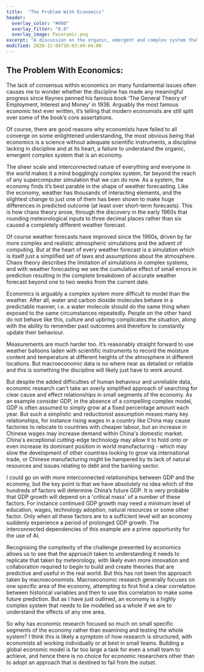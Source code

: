 ```yaml
---
title:  "The Problem With Economics"
header:
  overlay_color: "#000"
  overlay_filter: "0.0"
  overlay_image: Panoramic.png
excerpt: "A discussion on the organic, emergent and complex system that is an Economy. Considering economics in this light provides clear insight into how to approach macroeconomic research"
modified: 2020-11-04T16:03:49-04:00
---
```

## The Problem With Economics:

The lack of consensus within economics on many fundamental issues often causes me to wonder whether the discipline has made any meaningful progress since Keynes penned his famous book ‘The General Theory of Employment, Interest and Money’ in 1936. Arguably the most famous economic text ever written, it’s telling that modern economists are still split over some of the book’s core assertations. 

Of course, there are good reasons why economists have failed to all converge on some enlightened understanding, the most obvious being that economics is a science without adequate scientific instruments, a discipline lacking in discipline and at its heart, a failure to understand the organic, emergent complex system that is an economy. 

The sheer scale and interconnected nature of everything and everyone in the world makes it a mind bogglingly complex system, far beyond the reach of any supercomputer simulation that we can do now. As a system, the economy finds it’s best parable in the shape of weather forecasting. Like the economy, weather has thousands of interacting elements, and the slightest change to just one of them has been shown to make huge differences in predicted outcome (at least over short-term forecasts). This is how chaos theory arose, through the discovery in the early 1960s that rounding meteorological inputs to three decimal places rather than six caused a completely different weather forecast.

Of course weather forecasts have improved since the 1960s, driven by far more complex and realistic atmospheric simulations and the advent of computing. But at the heart of every weather forecast is a simulation which is itself just a simplified set of laws and assumptions about the atmosphere. Chaos theory describes the limitation of simulations in complex systems, and with weather forecasting we see the cumulative effect of small errors in prediction resulting in the complete breakdown of accurate weather forecast beyond one to two weeks from the current date. 

Economics is arguably a complex system more difficult to model than the weather. After all, water and carbon dioxide molecules behave in a predictable manner, i.e. a water molecule should do the same thing when exposed to the same circumstances repeatedly. People on the other hand do not behave like this, culture and upbring complicates the situation, along with the ability to remember past outcomes and therefore to constantly update their behaviour. 

Measurements are much harder too. It’s reasonably straight forward to use weather balloons laden with scientific instruments to record the moisture content and temperature at different heights of the atmosphere in different locations. But macroeconomic data is no where near as detailed or reliable and this is something the discipline will likely just have to work around.

But despite the added difficulties of human behaviour and unreliable data, economic research can't take an overly simplified approach of searching for clear cause and effect relationships in small segments of the economy. As an example consider GDP, in the absence of a compelling complex model, GDP is often assumed to simply grow at a fixed percentage amount each year. But such a simplistic and reductionist assumption misses many key relationships, for instance rising wages in a country like China may cause factories to relocate to countries with cheaper labour, but an increase in Chinese wages may increase demand within China's domestic market. China's exceptional cutting-edge technology may allow it to hold onto or even increase its dominant position in world manufacturing - which may slow the development of other countries looking to grow via international trade, or Chinese manufacturing might be hampered by its lack of natural resources and issues relating to debt and the banking sector. 

I could go on with more interconnected relationships between GDP and the economy, but the key point is that we have absolutely no idea which of the hundreds of factors will determine China’s future GDP. It is very probable that GDP growth will depend on a 'critical mass' of a number of these factors. For instance continued GDP growth may need a minimum level of education, wages, technology adoption, natural resources or some other factor. Only when all these factors are to a sufficient level will an economy suddenly experience a period of prolonged GDP growth. The interconnected dependencies of this example are a prime opportunity for the use of AI.
 
Recognising the complexity of the challenge presented by economics allows us to see that the approach taken to understanding it needs to replicate that taken by meteorology, with likely even more innovation and collaboration required to begin to build and create theories that are predictive and useful in the real world. 
But this has not been the approach taken by macroeconomists. Macroeconomic research generally focuses on one specific area of the economy, attempting to first find a clear correlation between historical variables and then to use this correlation to make some future prediction. But as I have just outlined, an economy is a highly complex system that needs to be modelled as a whole if we are to understand the effects of any one area. 

So why has economic research focused so much on small specific segments of the economy rather than examining and testing the whole system? I think this is likely a symptom of how research is structured, with economists all working individually or at best in small teams. Building a global economic model is far too large a task for even a small team to achieve, and hence there is no choice for economic researchers other than to adopt an approach that is destined to fail from the outset.
